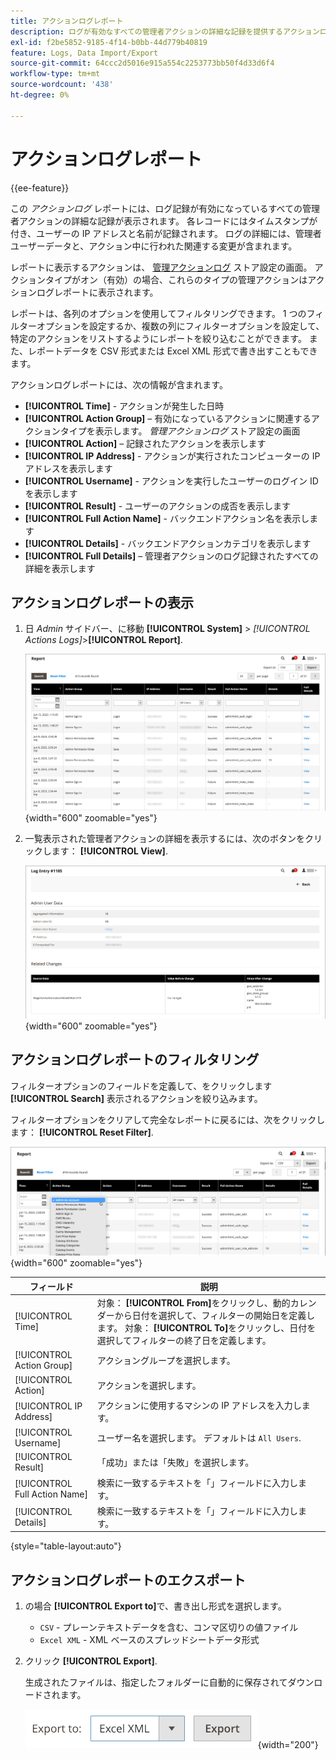 ```yaml
---
title: アクションログレポート
description: ログが有効なすべての管理者アクションの詳細な記録を提供するアクションログレポートを表示、フィルタリングおよびエクスポートする方法について説明します。
exl-id: f2be5852-9185-4f14-b0bb-44d779b40819
feature: Logs, Data Import/Export
source-git-commit: 64ccc2d5016e915a554c2253773bb50f4d33d6f4
workflow-type: tm+mt
source-wordcount: '438'
ht-degree: 0%

---
```


# アクションログレポート

{{ee-feature}}

この _アクションログ_ レポートには、ログ記録が有効になっているすべての管理者アクションの詳細な記録が表示されます。 各レコードにはタイムスタンプが付き、ユーザーの IP アドレスと名前が記録されます。 ログの詳細には、管理者ユーザーデータと、アクション中に行われた関連する変更が含まれます。

レポートに表示するアクションは、 [管理アクションログ](action-log.md) ストア設定の画面。 アクションタイプがオン（有効）の場合、これらのタイプの管理アクションはアクションログレポートに表示されます。

レポートは、各列のオプションを使用してフィルタリングできます。 1 つのフィルターオプションを設定するか、複数の列にフィルターオプションを設定して、特定のアクションをリストするようにレポートを絞り込むことができます。 また、レポートデータを CSV 形式または Excel XML 形式で書き出すこともできます。

アクションログレポートには、次の情報が含まれます。

- **[!UICONTROL Time]** - アクションが発生した日時
- **[!UICONTROL Action Group]**  – 有効になっているアクションに関連するアクションタイプを表示します。 _管理アクションログ_ ストア設定の画面
- **[!UICONTROL Action]**  – 記録されたアクションを表示します
- **[!UICONTROL IP Address]** - アクションが実行されたコンピューターの IP アドレスを表示します
- **[!UICONTROL Username]** - アクションを実行したユーザーのログイン ID を表示します
- **[!UICONTROL Result]** - ユーザーのアクションの成否を表示します
- **[!UICONTROL Full Action Name]** - バックエンドアクション名を表示します
- **[!UICONTROL Details]** - バックエンドアクションカテゴリを表示します
- **[!UICONTROL Full Details]**  – 管理者アクションのログ記録されたすべての詳細を表示します

## アクションログレポートの表示

1. 日 _Admin_ サイドバー、に移動 **[!UICONTROL System]** > _[!UICONTROL Actions Logs]_>**[!UICONTROL Report]**.

   ![アクションログ](./assets/action-log-report.png){width="600" zoomable="yes"}

1. 一覧表示された管理者アクションの詳細を表示するには、次のボタンをクリックします： **[!UICONTROL View]**.

   ![アクションログエントリの詳細](./assets/action-log-report-view.png){width="600" zoomable="yes"}

## アクションログレポートのフィルタリング

フィルターオプションのフィールドを定義して、をクリックします **[!UICONTROL Search]** 表示されるアクションを絞り込みます。

フィルターオプションをクリアして完全なレポートに戻るには、次をクリックします： **[!UICONTROL Reset Filter]**.

![アクションログレポートフィルター](./assets/action-log-report-filters.png){width="600" zoomable="yes"}

| フィールド | 説明 |
|--- |--- |
| [!UICONTROL Time] | 対象： **[!UICONTROL From]**&#x200B;をクリックし、動的カレンダーから日付を選択して、フィルターの開始日を定義します。 対象： **[!UICONTROL To]**&#x200B;をクリックし、日付を選択してフィルターの終了日を定義します。 |
| [!UICONTROL Action Group] | アクショングループを選択します。 |
| [!UICONTROL Action] | アクションを選択します。 |
| [!UICONTROL IP Address] | アクションに使用するマシンの IP アドレスを入力します。 |
| [!UICONTROL Username] | ユーザー名を選択します。 デフォルトは `All Users`. |
| [!UICONTROL Result] | 「成功」または「失敗」を選択します。 |
| [!UICONTROL Full Action Name] | 検索に一致するテキストを「」フィールドに入力します。 |
| [!UICONTROL Details] | 検索に一致するテキストを「」フィールドに入力します。 |

{style="table-layout:auto"}

## アクションログレポートのエクスポート

1. の場合 **[!UICONTROL Export to]**&#x200B;で、書き出し形式を選択します。

   - `CSV` - プレーンテキストデータを含む、コンマ区切りの値ファイル
   - `Excel XML` - XML ベースのスプレッドシートデータ形式

1. クリック **[!UICONTROL Export]**.

   生成されたファイルは、指定したフォルダーに自動的に保存されてダウンロードされます。

   ![アクションログレポートの書き出し](./assets/action-log-report-export.png){width="200"}
